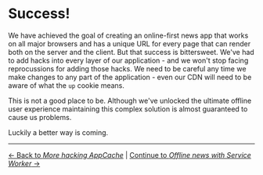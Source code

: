# Success!

We have achieved the goal of creating an online-first news app that works on all major browsers and has a unique URL for every page that can render both on the server and the client.  But that success is bittersweet.  We've had to add hacks into every layer of our application - and we won't stop facing reprocussions for adding those hacks.  We need to be careful any time we make changes to any part of the application - even our CDN will need to be aware of what the `up` cookie means.

This is not a good place to be.  Although we've unlocked the ultimate offline user experience maintaining this complex solution is almost guaranteed to cause us problems.

Luckily a better way is coming.

---

[← Back to *More hacking AppCache*](../04-more-hacking-appcache) | [Continue to *Offline news with Service Worker* →](../../../06-offline-news-with-service-worker)
